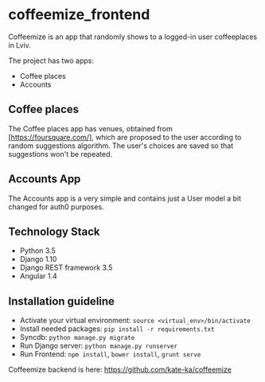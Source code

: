 # coffeemize_frontend
Coffeemize is an app that randomly shows to a logged-in user coffeeplaces  in Lviv. 

The project has two apps:

* Coffee places
* Accounts

## Coffee places
The Coffee places app has venues, obtained from [https://foursquare.com/], which are proposed to the user according to random suggestions algorithm. The user's choices are saved so that suggestions won't be repeated.


## Accounts App

The Accounts app is a very simple and contains just a User model a bit changed for auth0 purposes.


## Technology Stack

- Python 3.5
- Django 1.10
- Django REST framework 3.5
- Angular 1.4

## Installation guideline

 - Activate your virtual environment: `source <virtual_env>/bin/activate`
 - Install needed packages: `pip install -r requirements.txt`
 - Syncdb: `python manage.py migrate`
 - Run Django server: `python manage.py runserver`
 - Run Frontend: `npm install`, `bower install`, `grunt serve`

Coffeemize backend is here: https://github.com/kate-ka/coffeemize
